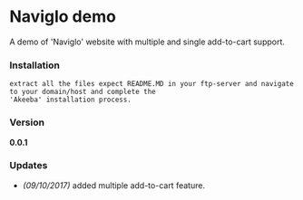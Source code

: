 # Naviglo demo
A demo of 'Naviglo' website with multiple and single add-to-cart support.

### Installation
```
extract all the files expect README.MD in your ftp-server and navigate to your domain/host and complete the 
'Akeeba' installation process.
```

### Version
**0.0.1**


### Updates

 - *(09/10/2017)* added multiple add-to-cart feature.
